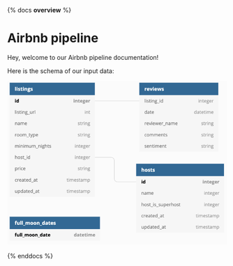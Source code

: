 {% docs __overview__ %}

# Airbnb pipeline
Hey, welcome to our Airbnb pipeline documentation!

Here is the schema of our input data:

![input schema](assets/input_schema.png)

{% enddocs %}